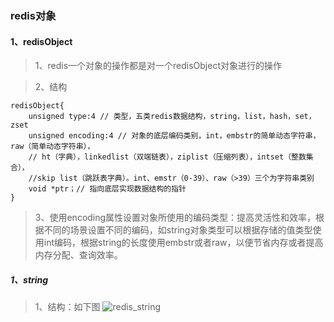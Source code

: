 ### redis对象
#### 1、redisObject
> 1、redis一个对象的操作都是对一个redisObject对象进行的操作

> 2、结构

```
redisObject{
    unsigned type:4 // 类型，五类redis数据结构，string，list，hash，set，zset
    unsigned encoding:4 // 对象的底层编码类别，int，embstr的简单动态字符串，raw（简单动态字符串），
    // ht（字典），linkedlist（双端链表），ziplist（压缩列表），intset（整数集合），
    //skip list（跳跃表字典）。int、emstr（0-39）、raw（>39）三个为字符串类别
    void *ptr；// 指向底层实现数据结构的指针
}

```
> 3、使用encoding属性设置对象所使用的编码类型：提高灵活性和效率，根据不同的场景设置不同的编码，如string对象类型可以根据存储的值类型使用int编码，根据string的长度使用embstr或者raw，以便节省内存或者提高内存分配、查询效率。
##### 1、string
> 1、结构：如下图 ![redis_string](http://note.youdao.com/noteshare?id=1b7c3516c835549940cd1227e258794b)
